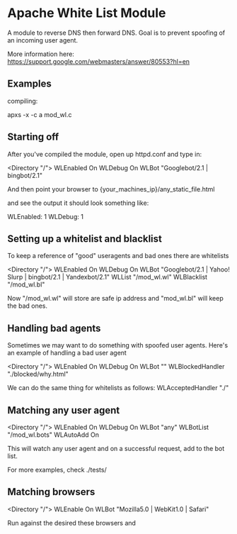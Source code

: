 Apache White List Module
===================================================

A module to reverse DNS then forward DNS. Goal is to
prevent spoofing of an incoming user agent. 

More information here:
https://support.google.com/webmasters/answer/80553?hl=en

Examples
------------------------------------

compiling:

apxs -x -c a mod_wl.c

Starting off
-------------------------

After you've compiled the module, open up httpd.conf
and type in:

<Directory "/">
	WLEnabled On
	WLDebug On
	WLBot "Googlebot/2.1 | bingbot/2.1"
</Directory>

And then point your browser to
{your_machines_ip}/any_static_file.html

and see the output it should look something like:

WLEnabled: 1
WLDebug: 1

Setting up a whitelist and blacklist
------------------------

To keep a reference of "good" useragents
and bad ones there are whitelists 

<Directory "/">
	WLEnabled On
	WLDebug On
	WLBot "Googlebot/2.1 | Yahoo! Slurp | bingbot/2.1 | Yandexbot/2.1"
	WLList "/mod_wl.wl"
	WLBlacklist "/mod_wl.bl"
</Directory>

Now "/mod_wl.wl" will store are safe ip address and "mod_wl.bl" will
keep the bad ones. 


Handling bad agents
---------------------

Sometimes we may want to do something with spoofed user agents. 
Here's an example of handling a bad user agent

<Directory "/">
	WLEnabled On
	WLDebug On
	WLBot ""
	WLBlockedHandler "./blocked/why.html"
</Directory>

We can do the same thing for whitelists as follows:
WLAcceptedHandler "./"

Matching any user agent
-----------------

<Directory "/">
	WLEnabled On
	WLDebug On
	WLBot "any"
	WLBotList "/mod_wl.bots"
	WLAutoAdd On
</Directory>

This will watch any user agent and on a successful
request, add to the bot list. 

For more examples, check ./tests/

Matching browsers
------------------

<Directory "/">
	WLEnable On
	WLBot "Mozilla5.0 | WebKit1.0 | Safari"
</Directory>

Run against the desired these browsers and
